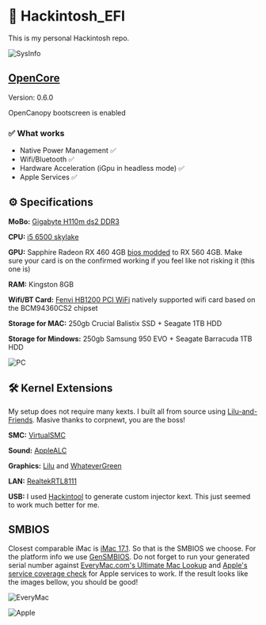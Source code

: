 # 🍏 Hackintosh_EFI 

This is my personal Hackintosh repo. 

![SysInfo](https://raw.githubusercontent.com/DMNerd/Hackintosh_EFI/master/Resources/Screenshots/SysInfo.png)

## [OpenCore](https://github.com/acidanthera/OpenCorePkg/releases) 

Version: 0.6.0

OpenCanopy bootscreen is enabled 

### ✅ What works

* Native Power Management ✅
* Wifi/Bluetooth ✅
* Hardware Acceleration (iGpu in headless mode) ✅
* Apple Services ✅

## ⚙️ Specifications 

**MoBo:** [Gigabyte H110m ds2 DDR3](https://www.gigabyte.com/Motherboard/GA-H110M-DS2-DDR3-rev-10#ov)

**CPU:** [i5 6500 skylake](https://ark.intel.com/content/www/us/en/ark/products/88184/intel-core-i5-6500-processor-6m-cache-up-to-3-60-ghz.html)

**GPU:** Sapphire Radeon RX 460 4GB [bios modded](https://www.overclock.net/forum/67-amd/1633317-wip-rx460-rx560-conversion-pack-asus-gigabyte-msi-powercolor-sapphire-xfx.html "bios modded") to RX 560 4GB. Make sure your card is on the confirmed working if you feel like not risking it (this one is)

**RAM:** Kingston 8GB

**Wifi/BT Card:** [Fenvi HB1200 PCI WiFi](https://www.aliexpress.com/item/33034394024.html?spm=a2g0s.9042311.0.0.69f64c4dVPLsGp) natively supported wifi card based on the BCM94360CS2 chipset

**Storage for MAC:** 250gb Crucial Balistix SSD + Seagate 1TB HDD

**Storage for Mindows:** 250gb Samsung 950 EVO + Seagate Barracuda 1TB HDD

![PC](https://i.imgur.com/fc48zst.jpg)

## 🛠️ Kernel Extensions 

My setup does not require many kexts. I built all from source using [Lilu-and-Friends](https://github.com/corpnewt/Lilu-and-Friends). Masive thanks to corpnewt, you are the boss!

**SMC:** [VirtualSMC](https://github.com/acidanthera/VirtualSMC/releases)

**Sound:** [AppleALC](https://github.com/acidanthera/applealc/releases)

**Graphics:** [Lilu](https://github.com/acidanthera/lilu/releases) and [WhateverGreen](https://github.com/acidanthera/whatevergreen/releases)

**LAN:** [RealtekRTL8111](https://bitbucket.org/RehabMan/os-x-realtek-network/downloads/) 

**USB:** I used [Hackintool](https://github.com/headkaze/Hackintool) to generate custom injector kext. This just seemed to work much better for me. 

## SMBIOS

Closest comparable iMac is [iMac 17.1](https://everymac.com/ultimate-mac-lookup/?search_keywords=iMac17,1). So that is the SMBIOS we choose. For the platform info we use [GenSMBIOS](https://github.com/corpnewt/GenSMBIOS). 
Do not forget to run your generated serial number against [EveryMac.com's Ultimate Mac Lookup](https://everymac.com/ultimate-mac-lookup/) and [Apple's service coverage check](https://checkcoverage.apple.com/cz/cs/) for Apple services to work. If the result looks like the images bellow, you should be good!

![EveryMac](https://www.tonymacx86.com/media/07-everymac-right.187075/full?d=1470318026)

![Apple](https://www.tonymacx86.com/media/10-apple-right.187078/full?d=1470318026)